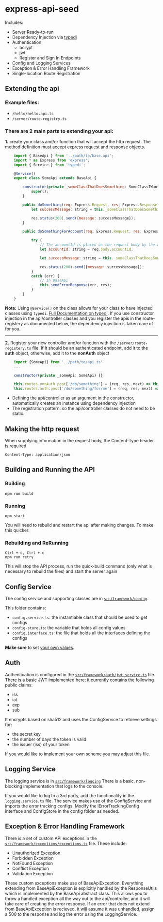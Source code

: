 # express-api-seed

Includes:
* Server Ready-to-run
* Dependency Injection via [typedi](https://github.com/pleerock/typedi)
* Authentication
    * bcrypt
    * jwt
    * Register and Sign In Endpoints
* Config and Logging Services
* Exception & Error Handling Framework
* Single-location Route Registration

## Extending the api

### Example files:

* `/hello/hello.api.ts`
* `/server/route-registry.ts`

### There are 2 main parts to extending your api:

**1.** create your class and/or function that will accept the http request. The method definition must accept express request and response objects.

``` javascript
    import { BaseApi } from '../path/to/base.api';
    import * as Express from 'express';
    import { Service } from 'typedi';

    @Service()
    export class SomeApi extends BaseApi {

        constructor(private _someClassThatDoesSomething: SomeClassIWantToInject) {
            super();
        }

        public doSomething(req: Express.Request, res: Express.Response): void {
            let successMessage: string = this._someClassThatDoesSomething.doTheThing();

            res.status(200).send({message: successMessage});
        }

        public doSomethingForAccount(req: Express.Request, res: Express.Response): void {

            try {
                // The accountId is placed on the request body by the auth handler, registered in the express server. Don't pass accountId directly
                let accountId: string = req.body.accountId;

                let successMessage: string = this._someClassThatDoesSomething.doTheThingForTheAccount(accountId);

                res.status(200).send({message: successMessage});
            }
            catch (err) {
                // In BaseApi
                this.sendErrorResponse(err, res);
            }
        }
    }
```

**Note:** Using `@Service()` on the class allows for your class to have injected classes using `typedi`. [Full Documentation on typedi](https://github.com/pleerock/typedi).
If you use constructor injection in the api/controller classes and you register the apis in the route-registery as documented below, the dependency injection is taken care of for you.

---

**2.** Register your new controller and/or function with the `/server/route-registery.ts` file. If it should be an authenticated endpoint, add it to the **auth** object, otherwise, add it to the **nonAuth** object

``` javascript
    import {SomeApi} from '../path/to/api.ts'
    ...

    constructor(private _someApi: SomeApi) {}

    this.routes.nonAuth.post['/do/something'] = (req, res, next) => this._someApi.doSomething(req, res);
    this.routes.auth.post['/do/something/for/me'] = (req, res, next) => this._someApi.doSomethingForAccount(req, res);
```

* Defining the api/controller as an argument in the constructor, automatically creates an instance using dependency injection
* The registration pattern: so the api/controller classes do not need to be static.


## Making the http request

When supplying information in the request body, the Content-Type header is required

```
Content-Type: application/json
```

## Building and Running the API

### Building

```
npm run build
```

### Running

```
npm start
```

You will need to rebuild and restart the api after making changes. To make this quicker:

### Rebuilding and ReRunning

```
Ctrl + c, Ctrl + c
npm run retry
```

This will stop the API process, run the quick-build command (only what is necessary to rebuild the files) and start the server again

## Config Service

The config service and supporting classes are in [`src/framework/config`](https://github.com/ScottMGerstl/express-api-seed/tree/master/src/framework/config).

This folder contains:
* `config.service.ts`: the instantiable class that should be used to get configs
* `config-store.ts`: the variable that holds all config values
* `config.interface.ts`: the file that holds all the interfaces defining the configs

**Make sure** to set [your own values](https://github.com/ScottMGerstl/express-api-seed/blob/master/src/framework/config/config-store.ts).

## Auth

Authentication is configured in the [`src/framework/auth/jwt.service.ts`](https://github.com/ScottMGerstl/express-api-seed/blob/master/src/framework/auth/jwt.service.ts) file. There is a basic JWT implemented here; it currently contains the following public claims:

* iss
* iat
* exp
* sub

It encrypts based on sha512 and uses the ConfigService to retrieve settings for:

* the secret key
* the number of days the token is valid
* the issuer (iss) of your token

If you would like to implement your own scheme you may adjust this file.

## Logging Service

The logging service is in [`src/framework/logging`](https://github.com/ScottMGerstl/express-api-seed/tree/master/src/framework/logging) There is a basic, non-blocking implementation that logs to the console.

If you would like to log to a 3rd party, add the functionality in the `logging.service.ts` file. The service makes use of the ConfigService and imports the error tracking configs. Modify the IErrorTrackingConfig interface and ConfigStore in the config folder as needed.

## Exception & Error Handling Framework

There is a set of custom API exceptions in the [`src/framework/exceptions/exceptions.ts`](https://github.com/ScottMGerstl/express-api-seed/blob/master/src/framework/exceptions/exceptions.ts) file. These include:

* Unauthorized Exception
* Forbidden Exception
* NotFound Exception
* Conflict Exception
* Validation Exception

These custom exceptions make use of BaseApiException. Everything extending from BaseApiException is explicitly handled by the ResponseUtils which is implemented by the BaseApi abstract class. This allows you to throw a handled exception all the way out to the api/controller, and it will take care of creating the error response. If an error that does not extend from BaseApiException is recieved, it will assume it was unhandled, assign a 500 to the response and log the error using the LoggingService.

